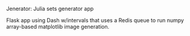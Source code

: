 Jenerator: Julia sets generator app

Flask app using Dash w/intervals that uses a Redis queue to run numpy array-based matplotlib image generation.
